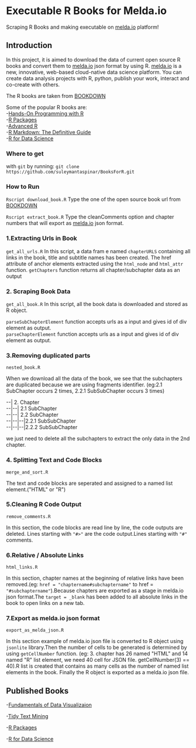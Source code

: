 # Executable R Books for Melda.io
Scraping  R Books and making executable on [melda.io](https://www.melda.io) platform!

## Introduction

In this project, it is aimed to download the data of current open source R books and convert them to [melda.io](https://www.melda.io) json   format by using R.    [melda.io](https://www.melda.io)  is a new, innovative, web-based cloud-native data science platform. You can create data analysis projects with R, python, publish your work, interact and co-create with others.

The R books are taken from [BOOKDOWN](https://bookdown.org)  


Some of the popular R books are:  
-[Hands-On Programming with R](https://rstudio-education.github.io/hopr/)  
-[R Packages](https://r-pkgs.org/)  
-[Advanced R](https://adv-r.hadley.nz/)  
-[R Markdown: The Definitive Guide](https://bookdown.org/yihui/rmarkdown/)  
-[R for Data Science](https://r4ds.had.co.nz/)



### Where to get  
with    `git`     by running:
  `git clone https://github.com/suleymantaspinar/BooksForR.git`


### How to Run
`Rscript download_book.R` 
Type the one of the open source book url  from [BOOKDOWN](bookdown.org)  

`Rscript extract_book.R`
Type the cleanComments option and chapter numbers that will export as   [melda.io](https://www.melda.io) json  format. 


### 1.Extracting Urls in Book  
`get_all_urls.R`
In this script, a data fram	e named `chapterURLS` containing all links in the book, title and subtitle names has been created.
The href attribute of anchor elements extracted using the `html_node`  and `html_attr` function.
`getChapters` function  returns all chapter/subchapter data as  an output 


### 2. Scraping Book Data
`get_all_book.R`
In this script, all the book data is downloaded and stored as R object.  

`parseSubChapterElement` function accepts urls as  a input and gives id of div element as output.  
`parseChapterElement` function accepts urls as  a input and gives id of div element as output.

### 3.Removing duplicated parts  
`nested_book.R`  

When we download all the data of the book, we see that the subchapters are duplicated because we are using fragments identifier. (eg:2.1 SubChapter occurs 2 times,  2.2.1 SubSubChapter occurs 3 times)

--| 2. Chapter  
--|--| 2.1 SubChapter  
--|--| 2.2 SubChapter   
--|--|--|2.2.1 SubSubChapter  
--|--|--|2.2.2 SubSubChapter  

we just need to delete all the subchapters to extract the  only data in the 2nd chapter.
### 4. Splitting Text and Code Blocks  
`merge_and_sort.R`    

The text and code blocks are seperated  and assigned to a  named list element.("HTML" or "R")
  


### 5.Cleaning R Code Output  
`remove_comments.R`  

In this section, the code blocks are read line by line, the code outputs are deleted.
Lines starting with `"#>"` are the code output.Lines starting with `"#"` comments.

### 6.Relative / Absolute Links
`html_links.R`  

In this section, chapter names at the beginning of relative links have been removed.(eg: `href = "chaptername#subchaptername"` to href = `"#subchaptername"`).Because chapters are exported as a stage in melda.io json format.The `target = _blank` has been added to all absolute links in the book  to open links on a new tab.


### 7.Export as melda.io json format
`export_as_melda_json.R`  

In this section example of melda.io json file is converted to  R object using `jsonlite` library.Then the number of cells to be generated  is determined by using `getCellNumber` function.
(eg: 3. chapter has 26 named "HTML"  and  14 named "R" list element, we need 40  cell for JSON file. getCellNumber(3) == 40).R list is created that contains as many cells as the number of named list elements in the book. Finally the R object is exported as a  melda.io json file.

## Published Books

-[Fundamentals of Data Visualizaion](https://www.melda.io/projects/fundamentals-of-data-visualizations/)  
  
-[Tidy Text Mining](https://www.melda.io/projects/tidy-text-mining/)  
  
-[R Packages](https://www.melda.io/projects/r-packages-hadley-wickham/)
   
-[R for Data Science](https://www.melda.io/projects/r-for-data-science-hadley-wickham/)

